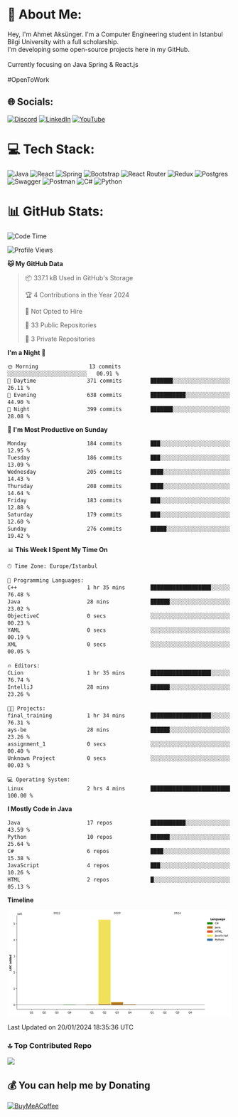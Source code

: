 # 💫 About Me:
Hey, I'm Ahmet Aksünger. I'm a Computer Engineering student in Istanbul Bilgi University with a full scholarship. <br>I'm developing some open-source projects here in my GitHub.<br><br>Currently focusing on Java Spring & React.js<br><br>#OpenToWork


## 🌐 Socials:
[![Discord](https://img.shields.io/badge/Discord-%237289DA.svg?logo=discord&logoColor=white)](https://discord.gg/Ahmeet#3182) [![LinkedIn](https://img.shields.io/badge/LinkedIn-%230077B5.svg?logo=linkedin&logoColor=white)](https://linkedin.com/in/ahmet-aksünger-102981254) [![YouTube](https://img.shields.io/badge/YouTube-%23FF0000.svg?logo=YouTube&logoColor=white)](https://youtube.com/@UCEbf_pelFExWvRZ7C0Zl4sQ) 

# 💻 Tech Stack:
![Java](https://img.shields.io/badge/java-%23ED8B00.svg?style=for-the-badge&logo=java&logoColor=white) ![React](https://img.shields.io/badge/redux-%23593d88.svg?style=for-the-badge&logo=redux&logoColor=white) ![Spring](https://img.shields.io/badge/react-%2320232a.svg?style=for-the-badge&logo=react&logoColor=%2361DAFB) ![Bootstrap](https://img.shields.io/badge/bootstrap-%23563D7C.svg?style=for-the-badge&logo=bootstrap&logoColor=white) ![React Router](https://img.shields.io/badge/React_Router-CA4245?style=for-the-badge&logo=react-router&logoColor=white) ![Redux](https://img.shields.io/badge/spring-%236DB33F.svg?style=for-the-badge&logo=spring&logoColor=white) ![Postgres](https://img.shields.io/badge/postgres-%23316192.svg?style=for-the-badge&logo=postgresql&logoColor=white) ![Swagger](https://img.shields.io/badge/-Swagger-%23Clojure?style=for-the-badge&logo=swagger&logoColor=white) ![Postman](https://img.shields.io/badge/Postman-FF6C37?style=for-the-badge&logo=postman&logoColor=white) ![C#](https://img.shields.io/badge/c%23-%23239120.svg?style=for-the-badge&logo=c-sharp&logoColor=white) ![Python](https://img.shields.io/badge/python-3670A0?style=for-the-badge&logo=python&logoColor=ffdd54)
# 📊 GitHub Stats:
<!--START_SECTION:waka-->
![Code Time](http://img.shields.io/badge/Code%20Time-100%20hrs%2021%20mins-blue)

![Profile Views](http://img.shields.io/badge/Profile%20Views-0-blue)

**🐱 My GitHub Data** 

> 📦 337.1 kB Used in GitHub's Storage 
 > 
> 🏆 4 Contributions in the Year 2024
 > 
> 🚫 Not Opted to Hire
 > 
> 📜 33 Public Repositories 
 > 
> 🔑 3 Private Repositories 
 > 
**I'm a Night 🦉** 

```text
🌞 Morning                13 commits          ░░░░░░░░░░░░░░░░░░░░░░░░░   00.91 % 
🌆 Daytime                371 commits         ███████░░░░░░░░░░░░░░░░░░   26.11 % 
🌃 Evening                638 commits         ███████████░░░░░░░░░░░░░░   44.90 % 
🌙 Night                  399 commits         ███████░░░░░░░░░░░░░░░░░░   28.08 % 
```
📅 **I'm Most Productive on Sunday** 

```text
Monday                   184 commits         ███░░░░░░░░░░░░░░░░░░░░░░   12.95 % 
Tuesday                  186 commits         ███░░░░░░░░░░░░░░░░░░░░░░   13.09 % 
Wednesday                205 commits         ████░░░░░░░░░░░░░░░░░░░░░   14.43 % 
Thursday                 208 commits         ████░░░░░░░░░░░░░░░░░░░░░   14.64 % 
Friday                   183 commits         ███░░░░░░░░░░░░░░░░░░░░░░   12.88 % 
Saturday                 179 commits         ███░░░░░░░░░░░░░░░░░░░░░░   12.60 % 
Sunday                   276 commits         █████░░░░░░░░░░░░░░░░░░░░   19.42 % 
```


📊 **This Week I Spent My Time On** 

```text
🕑︎ Time Zone: Europe/Istanbul

💬 Programming Languages: 
C++                      1 hr 35 mins        ███████████████████░░░░░░   76.48 % 
Java                     28 mins             ██████░░░░░░░░░░░░░░░░░░░   23.02 % 
ObjectiveC               0 secs              ░░░░░░░░░░░░░░░░░░░░░░░░░   00.23 % 
YAML                     0 secs              ░░░░░░░░░░░░░░░░░░░░░░░░░   00.19 % 
XML                      0 secs              ░░░░░░░░░░░░░░░░░░░░░░░░░   00.05 % 

🔥 Editors: 
CLion                    1 hr 35 mins        ███████████████████░░░░░░   76.74 % 
IntelliJ                 28 mins             ██████░░░░░░░░░░░░░░░░░░░   23.26 % 

🐱‍💻 Projects: 
final_training           1 hr 34 mins        ███████████████████░░░░░░   76.31 % 
ays-be                   28 mins             ██████░░░░░░░░░░░░░░░░░░░   23.26 % 
assignment_1             0 secs              ░░░░░░░░░░░░░░░░░░░░░░░░░   00.40 % 
Unknown Project          0 secs              ░░░░░░░░░░░░░░░░░░░░░░░░░   00.03 % 

💻 Operating System: 
Linux                    2 hrs 4 mins        █████████████████████████   100.00 % 
```

**I Mostly Code in Java** 

```text
Java                     17 repos            ███████████░░░░░░░░░░░░░░   43.59 % 
Python                   10 repos            ██████░░░░░░░░░░░░░░░░░░░   25.64 % 
C#                       6 repos             ████░░░░░░░░░░░░░░░░░░░░░   15.38 % 
JavaScript               4 repos             ███░░░░░░░░░░░░░░░░░░░░░░   10.26 % 
HTML                     2 repos             █░░░░░░░░░░░░░░░░░░░░░░░░   05.13 % 
```



**Timeline**

![Lines of Code chart](https://raw.githubusercontent.com/AhmetAksunger/AhmetAksunger/main/assets/bar_graph.png)


 Last Updated on 20/01/2024 18:35:36 UTC
<!--END_SECTION:waka-->

### 🔝 Top Contributed Repo
![](https://github-contributor-stats.vercel.app/api?username=AhmetAksunger&limit=5&theme=dark&combine_all_yearly_contributions=true)

  ## 💰 You can help me by Donating
  [![BuyMeACoffee](https://img.shields.io/badge/Buy%20Me%20a%20Coffee-ffdd00?style=for-the-badge&logo=buy-me-a-coffee&logoColor=black)](https://buymeacoffee.com/ahmetaksunger) 

  
<!-- Proudly created with GPRM ( https://gprm.itsvg.in ) -->
